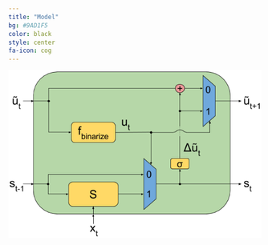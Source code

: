 ```yaml
---
title: "Model"
bg: #9AD1F5
color: black
style: center
fa-icon: cog
---
```


<img src="./assets/skip-rnn-model.png" alt="model"/>
